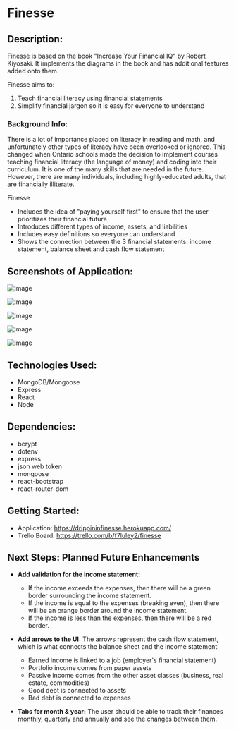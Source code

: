 # Finesse

## Description:

Finesse is based on the book "Increase Your Financial IQ" by Robert Kiyosaki. It implements the diagrams in the book and has additional features added onto them.

Finesse aims to:
1. Teach financial literacy using financial statements 
2. Simplify financial jargon so it is easy for everyone to understand

### Background Info:
There is a lot of importance placed on literacy in reading and math, and unfortunately other types of literacy have been overlooked or ignored. This changed when Ontario schools made the decision to implement courses teaching financial literacy (the language of money) and coding into their curriculum.
It is one of the many skills that are needed in the future.
However, there are many individuals, including highly-educated adults, that are financially illiterate. 

Finesse
- Includes the idea of "paying yourself first" to ensure that the user prioritizes their financial future
- Introduces different types of income, assets, and liabilities
- Includes easy definitions so everyone can understand
- Shows the connection between the 3 financial statements: income statement, balance sheet and cash flow statement


## Screenshots of Application:
![image](https://user-images.githubusercontent.com/62129720/97793140-4fb61000-1bbe-11eb-8a75-8a12acf83cf3.png)

![image](https://user-images.githubusercontent.com/62129720/97793149-6bb9b180-1bbe-11eb-8284-04b08858d197.png)

![image](https://user-images.githubusercontent.com/62129720/97793157-84c26280-1bbe-11eb-9301-308bf64922df.png)

![image](https://user-images.githubusercontent.com/62129720/97793162-96a40580-1bbe-11eb-8ed2-74ed7fe71d18.png)

![image](https://user-images.githubusercontent.com/62129720/97793167-b20f1080-1bbe-11eb-8746-c1c93b996fae.png)

## Technologies Used:
- MongoDB/Mongoose
- Express
- React
- Node

## Dependencies:
- bcrypt
- dotenv
- express
- json web token
- mongoose
- react-bootstrap
- react-router-dom

## Getting Started:
- Application: https://drippininfinesse.herokuapp.com/
- Trello Board: https://trello.com/b/f7luley2/finesse

## Next Steps: Planned Future Enhancements
- **Add validation for the income statement:**
    - If the income exceeds the expenses, then there will be a green border surrounding the income statement.
    - If the income is equal to the expenses (breaking even), then there will be an orange border around the income statement.
    - If the income is less than the expenses, then there will be a red border.

- **Add arrows to the UI:**
The arrows represent the cash flow statement, which is what connects the balance sheet and the income statement.
    - Earned income is linked to a job (employer's financial statement)
    - Portfolio income comes from paper assets
    - Passive income comes from the other asset classes (business, real estate, commodities)
    - Good debt is connected to assets
    - Bad debt is connected to expenses

- **Tabs for month & year:**
The user should be able to track their finances monthly, quarterly and annually and see the changes between them. 
